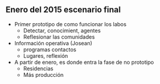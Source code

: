 ## Enero del 2015 escenario final

* Primer prototipo de como funcionar los labos
	* Detectar, conocimient, agentes
    * Reflesionar las comunidades
* Información operativa (Josean)
	* programas contactos 
    * Lugares, reflexión
* A partir de enero, es donde entra la fase de no prototipo
	* Residencias
    * Más producción

